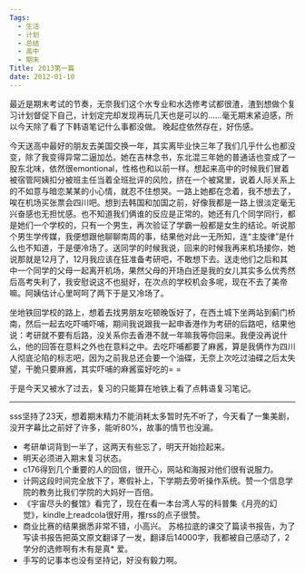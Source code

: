 ```yaml
---
Tags:
  - 生活
  - 计划
  - 总结
  - 高中
  - 期末
Title: 2013第一篇
date: 2012-01-10
---
```


最近是期末考试的节奏，无奈我们这个水专业和水选修考试都很渣，渣到想做个复习计划督促下自己，计划定完却发现再玩几天也是可以的……毫无期末紧迫感，所以今天除了看了下韩语笔记什么事都没做。
晚起症依然存在，好伤感。

今天送高中最好的朋友去美国交换一年，其实离毕业快三年了我们几乎什么也都没变，除了我变得异常二逼加怂。她在吉林念书，东北混三年她的普通话也变成了一股东北味，依然很emontional，性格也和以前一样。想起来高中的时候我们冒着被宿管阿姨扣分被班主任当着全班批评的风险，挤在一个被窝里，说着人际关系上的不如意与暗恋某某的小心情，就忍不住想哭。一路上她都在念着，我不想去了，唉在机场买张票会四川吧。想到去韩国和加国之前，好像我都是一路上很淡定毫无兴奋感也无担忧感。<!--more-->也不知道我们俩谁的反应是正常的。她还有几个同学同行，都是她们一个学校的，只有一个男生，再次验证了学霸一般都是女生的结论。听说那个男生学传媒，我便想跟他聊聊南周的事，结果他对此一无所知，连“主旋律”是什么也不知道，于是便冷场了。送同学的时候我说，回来的时候我再来机场接你，她说那就是12月了，12月我应该在狂准备考研吧，不敢想下去。送走他们之后和其中一个同学的父母一起离开机场，果然父母的开场白还是我的女儿其实多么优秀然后高考失利了，我安慰说这不也挺好，在次点的学校机会多呢，现在不去了美帝嘛。阿姨估计心里呵呵了两下于是又冷场了。

坐地铁回学校的路上，想着去找男朋友吃顿晚饭好了，在西土城下坐两站到蓟门桥南，然后一起去吃吓哺吓哺，期间我说跟我一起申香港作为考研的后路吧，结果他说：考研就不要有后路，没关系你去香港不就一年嘛我等你回来。我便没再说什么，他的回答在意料之外也在意料之中。去吃吓哺都要了麻酱，算是我俩作为四川人彻底沦陷的标志吧，因为之前我总还会要一个油碟，无奈上次吃过油碟之后太失望，干脆只要麻酱，其实吓哺的麻酱蛮好吃的= =

于是今天又被水了过去，复习的只能算在地铁上看了点韩语复习笔记。

-------------------------------------------------------------------------------

sss坚持了23天，想着期末精力不能消耗太多暂时先不听了，今天看了一集美剧，没开字幕比之前好了许多，能听80%，故事的情节也没漏。

* 考研单词背到一半了，这两天有些忘了，明天开始捡起来。
* 明天必须进入期末复习状态。
* c176得到几个重要的人的回信，很开心，网站和海报对他们很有说服力。
* 计网这段时间完全放下了，寒假补上，下学期去旁听操作系统。赞一个信息学院的教务比我们学院的大妈好一百倍。
* 《宇宙尽头的餐馆》看完了，现在在看一本台湾人写的科普集《月亮的幻觉》，kindle上readcola很好用，推rss的点子很赞。
* 商业比赛的结果据悉非常不错，小高兴。
苏格拉底的课交了篇读书报告，为了写读书报告把英文原文翻译了一发，翻译后14000字，我都被自己感动了，2学分的选修啊有木有是真* 爱。
* 手写的记事本也没有坚持记，好没有毅力啊。
